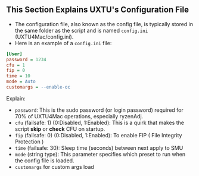 ## This Section Explains UXTU's Configuration File

- The configuration file, also known as the config file, is typically stored in the same folder as the script and is named `config.ini` (UXTU4Mac/config.ini). 
- Here is an example of a `config.ini` file:

```ini
[User]
password = 1234
cfu = 1
fip = 0
time = 10
mode = Auto
customargs = --enable-oc
```
Explain:
- `password`: This is the sudo password (or login password) required for 70% of UXTU4Mac operations, especially ryzenAdj.
- `cfu` (failsafe: 1) (0:Disabled, 1:Enabled): This is a quirk that makes the script **skip** or **check** CFU on startup.
- `fip` (failsafe: 0) (0:Disabled, 1:Enabled): To enable FIP ( File Integrity Protection )
- `time` (failsafe: 30): Sleep time (seconds) between next apply to SMU
- `mode` (string type): This parameter specifies which preset to run when the config file is loaded.
- `customargs` for custom args load
